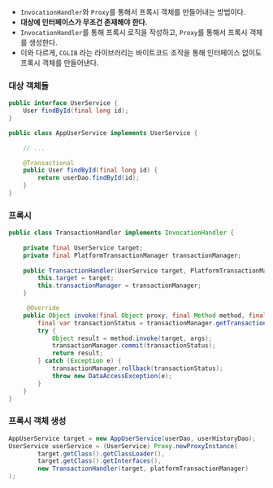 - `InvocationHandler`와 `Proxy`를 통해서 프록시 객체를 만들어내는 방법이다.
- **대상에 인터페이스가 무조건 존재해야 한다.**
- `InvocationHandler`를 통해 프록시 로직을 작성하고, `Proxy`를 통해서 프록시 객체를 생성한다.
- 이와 다르게, `CGLIB` 라는 라이브러리는 바이트코드 조작을 통해 인터페이스 없이도 프록시 객체를 만들어낸다.
### 대상 객체들
```java
public interface UserService {  
    User findById(final long id);
}
```

```java
public class AppUserService implements UserService {  
  
	// ...

    @Transactional  
    public User findById(final long id) {  
        return userDao.findById(id);  
    }  
}
```
### 프록시
```java
public class TransactionHandler implements InvocationHandler {  
  
    private final UserService target;  
    private final PlatformTransactionManager transactionManager;  
  
    public TransactionHandler(UserService target, PlatformTransactionManager transactionManager) {  
        this.target = target;  
        this.transactionManager = transactionManager;  
    }

     @Override  
    public Object invoke(final Object proxy, final Method method, final Object[] args) {  
        final var transactionStatus = transactionManager.getTransaction(new DefaultTransactionDefinition());  
        try {  
            Object result = method.invoke(target, args);  
            transactionManager.commit(transactionStatus);  
            return result;  
        } catch (Exception e) {  
            transactionManager.rollback(transactionStatus);  
            throw new DataAccessException(e);  
        }  
    }  
}
```
### 프록시 객체 생성
```java
AppUserService target = new AppUserService(userDao, userHistoryDao);  
UserService userService = (UserService) Proxy.newProxyInstance(  
        target.getClass().getClassLoader(),  
        target.getClass().getInterfaces(),  
        new TransactionHandler(target, platformTransactionManager)  
);
```